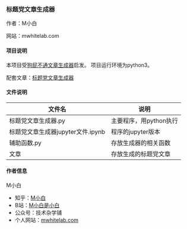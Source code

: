 ### 标题党文章生成器

作者：M小白

网站：mwhitelab.com

#### 项目说明

本项目受[狗屁不通文章生成器](https://github.com/menzi11/BullshitGenerator)启发。
项目运行环境为python3。

配套文章：[标题党文章生成器](http://www.mwhitelab.com/archives/1056)


#### 文件说明

| 文件名 | 说明 |
| --- | --- |
| 标题党文章生成器.py | 主要程序，用python执行 |
| 标题党文章生成器jupyter文件.ipynb | 程序的jupyter版本 |
| 辅助函数.py | 存放生成器的相关函数 |
| 文章 | 存放生成的标题党文章 |

#### 作者信息
M小白
- 知乎：[M小白](www.zhihu.com/people/jishuzaxuepu/)
- B站：[M小白是小白](space.bilibili.com/3769932)
- 公众号：技术杂学铺
- 个人网站：[mwhitelab.com](mwhitelab.com)
